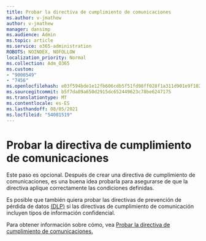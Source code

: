```yaml
---
title: Probar la directiva de cumplimiento de comunicaciones
ms.author: v-jmathew
author: v-jmathew
manager: dansimp
ms.audience: Admin
ms.topic: article
ms.service: o365-administration
ROBOTS: NOINDEX, NOFOLLOW
localization_priority: Normal
ms.collection: Adm_O365
ms.custom:
- "9000549"
- "7456"
ms.openlocfilehash: e03f594bde1e12fb606cdb5f51fd98ff028f1a311d901e9f10241b027231c371
ms.sourcegitcommit: b5f7da89a650d2915dc652449623c78be6247175
ms.translationtype: MT
ms.contentlocale: es-ES
ms.lasthandoff: 08/05/2021
ms.locfileid: "54081519"
---
```

# <a name="test-your-communication-compliance-policy"></a>Probar la directiva de cumplimiento de comunicaciones

Este paso es opcional. Después de crear una directiva de cumplimiento de comunicaciones, es una buena idea probarla para asegurarse de que la directiva aplique correctamente las condiciones definidas.

Es posible que también quiera probar las directivas de prevención de pérdida de datos [(DLP)](https://go.microsoft.com/fwlink/?linkid=2110890) si las directivas de cumplimiento de comunicación incluyen tipos de información confidencial.

Para obtener información sobre cómo, vea [Probar la directiva de cumplimiento de comunicaciones.](https://go.microsoft.com/fwlink/?linkid=2111304)
